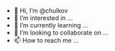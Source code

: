 - 👋 Hi, I’m @chulkov
- 👀 I’m interested in ...
- 🌱 I’m currently learning ...
- 💞️ I’m looking to collaborate on ...
- 📫 How to reach me ...

<!---
chulkov/chulkov is a ✨ special ✨ repository because its `README.md` (this file) appears on your GitHub profile.
You can click the Preview link to take a look at your changes.
--->
